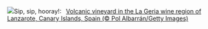 ![](https://www.bing.com/th?id=OHR.LaGeriaLanzarote_EN-US4849523931_UHD.jpg&w=1000)Sip, sip, hooray!:&nbsp;&ensp;[Volcanic vineyard in the La Geria wine region of Lanzarote, Canary Islands, Spain (© Pol Albarrán/Getty Images)](https://www.bing.com/th?id=OHR.LaGeriaLanzarote_EN-US4849523931_UHD.jpg)
<br><br/>
